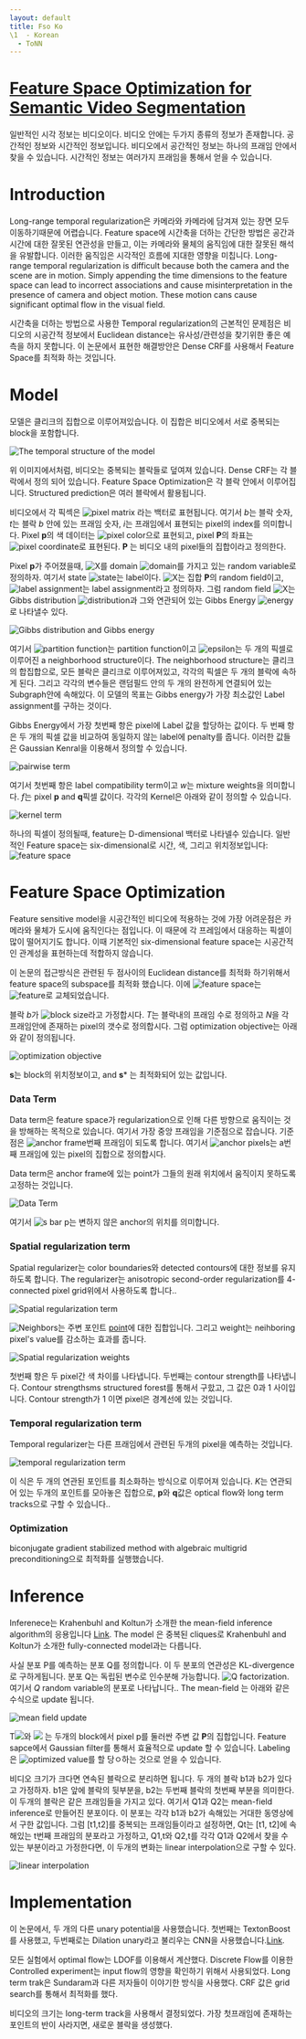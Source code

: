```yaml
---
layout: default
title: Fso Ko
\1  - Korean
  - ToNN
---
```

# [Feature Space Optimization for Semantic Video Segmentation](http://vladlen.info/papers/FSO.pdf)

일반적인 시각 정보는 비디오이다. 비디오 안에는 두가지 종류의 정보가 존재합니다. 공간적인 정보와 시간적인 정보입니다. 비디오에서 공간적인 정보는 하나의 프래임 안에서 찾을 수 있습니다. 시간적인 정보는 여러가지 프래임을 통해서 얻을 수 있습니다.

# Introduction

Long-range temporal regularization은 카메라와 카메라에 담겨져 있는 장면 모두 이동하기때문에 어렵습니다. Feature space에 시간축을 더하는 간단한 방법은 공간과 시간에 대한 잘못된 연관성을 만들고, 이는 카메라와 물체의 움직임에 대한 잘못된 해석을 유발합니다. 이러한 움직임은 시각적인 흐름에 지대한 영향을 미칩니다.
Long-range temporal regularization is difficult because both the camera and the scene are in motion. Simply appending the time dimensions to the feature space can lead to incorrect associations and cause misinterpretation in the presence of camera and object motion. These motion cans cause significant optimal flow in the visual field. 

시간축을 더하는 방법으로 사용한 Temporal regularization의 근본적인 문제점은 비디오의 시공간적 정보에서 Euclidean distance는 유사성/관련성을 찾기위한 좋은 예측을 하지 못합니다. 이 논문에서 표현한 해결방안은 Dense CRF를 사용해서 Feature Space를 최적화 하는 것입니다.

# Model

모델은 클리크의 집합으로 이루어져있습니다. 이 집합은 비디오에서 서로 중복되는 block을 포함합니다.

![The temporal structure of the model](/assets/images/ToNN/Korean/FSO_temporal_structure.PNG)

위 이미지에서처럼, 비디오는 중복되는 블락들로 덮여져 있습니다. Dense CRF는 각 블락에서 정의 되어 있습니다. Feature Space Optimization은 각 블락 안에서 이루어집니다. Structured prediction은 여러 블락에서 활용됩니다.

비디오에서 각 픽섹은 ![pixel matrix](https://latex.codecogs.com/svg.image?\mathbf{p}&space;=&space;(b,t,i)&space;\in&space;\mathbb{R}^3) 라는 백터로 표현됩니다. 여기서 *b*는 블락 숫자, *t*는 블락 *b* 안에 있는 프래임 숫자, *i*는 프래임에서 표현되는 pixel의 index를 의미합니다. Pixel **p**의 색 데이터는 ![pixel color](https://latex.codecogs.com/svg.image?\mathbf{I_p}\in\mathbb{R}^3)으로 표현되고, pixel **P**의 좌표는 ![pixel coordinate](https://latex.codecogs.com/svg.image?\mathbf{\bar{s}_p}\in\mathbb{R}^2)로 표현된다.  **P** 는 비디오 내의 pixel들의 집합이라고 정의한다.

Pixel **p**가 주어졌을때, ![X](https://latex.codecogs.com/svg.image?X_{\mathbf{p}})를 domain ![domain](https://latex.codecogs.com/svg.image?\mathcal{L}=\{l_{1},\cdots,l_{L}\})를 가지고 있는 random variable로 정의하자. 여기서 state ![state](https://latex.codecogs.com/svg.image?l_{i})는 label이다. ![X](https://latex.codecogs.com/svg.image?\mathcal{X})는 집합 **P**의 random field이고, ![label assignment](https://latex.codecogs.com/svg.image?\mathbf{x}:\mathbf{P}\to\mathcal{L})는 label assignment라고 정의하자. 그럼 random field ![X](https://latex.codecogs.com/svg.image?\mathcal{X})는 Gibbs distribution ![distribution](https://latex.codecogs.com/svg.image?P\mathbf{(x|P)})과 그와 연관되어 있는 Gibbs Energy ![energy](https://latex.codecogs.com/svg.image?E\mathbf{(x|P)})로 나타낼수 있다.

![Gibbs distribution and Gibbs energy](/assets/images/ToNN/Korean/Gibbs_distribution_Gibbs_energy.PNG)

여기서 ![partition function](https://latex.codecogs.com/svg.image?Z\mathbf{(P)}=\sum_{x}\exp(-E\mathbf{(x|P)}))는 partition function이고 ![epsilon](https://latex.codecogs.com/svg.image?\mathcal{E})는 두 개의 픽셀로 이루어진 a neighborhood structure이다. The neighborhood structure는 클리크의 합집합으로, 모든 블락은 클리크로 이루어져있고, 각각의 픽셀은 두 개의 블락에 속하게 된다. 그리고 각각의 변수들은 랜덤필드 안의 두 개의 완전하게 연결되어 있는 Subgraph안에 속해있다. 이 모델의 목표는 Gibbs energy가 가장 최소값인 Label assignment를 구하는 것이다. 

Gibbs Energy에서 가장 첫번째 항은 pixel에 Label 값을 할당하는 값이다. 두 번째 항은 두 개의 픽셀 값을 비교하여 동일하지 않는 label에 penalty를 줍니다. 이러한 값들은 Gaussian Kenral을 이용해서 정의할 수 있습니다.

![pairwise term](/assets/images/ToNN/Korean/pairwise_term.PNG)

여기서 첫번째 항은 label compatibility term이고 *w*는 mixture weights을 의미합니다. *f*는 pixel **p** and **q**픽셀 값이다. 각각의 Kernel은 아래와 같이 정의할 수 있습니다.

![kernel term](/assets/images/ToNN/Korean/kernel_term.PNG)

하나의 픽셀이 정의될때, feature는 D-dimensional 백터로 나타넬수 있습니다. 일반적인 Feature space는 six-dimensional로 시간, 색, 그리고 위치정보입니다: ![feature space](https://latex.codecogs.com/svg.image?\mathbf{f_p}\in(t_\mathbf{p},\mathbf{I_p},\mathbf{\bar{s}_p}))

# Feature Space Optimization

Feature sensitive model을 시공간적인 비디오에 적용하는 것에 가장 어려운점은 카메라와 물체가 도시에 움직인다는 점입니다. 이 때문에 각 프레임에서 대응하는 픽셀이 많이 떨어지기도 합니다. 이때 기본적인 six-dimensional feature space는 시공간적인 관계성을 표현하는데 적합하지 않습니다.

이 논문의 접근방식은 관련된 두 점사이의 Euclidean distance를 최적화 하기위해서 feature space의 subspace를 최적화 했습니다. 이에 ![feature space](https://latex.codecogs.com/svg.image?\mathbf{f_p}\in(t_\mathbf{p},\mathbf{I_p},\mathbf{\bar{s}_p}))는 ![feature](https://latex.codecogs.com/svg.image?\mathbf{f_p}\in(t_\mathbf{p},\mathbf{I_p},\mathbf{s_p}))로 교체되었습니다.

블락 *b*가 ![block size](https://latex.codecogs.com/svg.image?T\times&space;N)라고 가정합시다. *T*는 블락내의 프래임 수로 정의하고 *N*을 각 프래임안에 존재하는 pixel의 갯수로 정의합시다. 그럼 optimization objective는 아래와 같이 정의됩니다.

![optimization objective](/assets/images/ToNN/Korean/optimization_objective.PNG)

**s**는 block의 위치정보이고, and **s*** 는 최적화되어 있는 값입니다.

### Data Term

Data term은 feature space가 regularization으로 인해 다른 방향으로 움직이는 것을 방해하는 목적으로 있습니다. 여기서 가장 중앙 프래임을 기준점으로 잡습니다. 기준점은 ![anchor frame](https://latex.codecogs.com/svg.image?a=\left\lfloor&space;T/2\right\rfloor)번째 프래임이 되도록 합니다.  여기서 ![anchor pixels](https://latex.codecogs.com/svg.image?P^{a})는 a번째 프래임에 있는 pixel의 집합으로 정의합시다.

Data term은 anchor frame에 있는 point가 그들의 원래 위치에서 움직이지 못하도록 고정하는 것입니다.

![Data Term](/assets/images/ToNN/Korean/data_term.PNG)

여기서 ![s bar p](https://latex.codecogs.com/svg.image?\mathbf{\bar{s}}_p)는 변하지 않은 anchor의 위치를 의미합니다.

### Spatial regularization term

Spatial regularizer는 color boundaries와 detected contours에 대한 정보를 유지하도록 합니다. The regularizer는 anisotropic second-order regularization를 4-connected pixel grid위에서 사용하도록 합니다..

![Spatial regularization term](/assets/images/ToNN/Korean/Spatial_regularization_term.PNG)

![Neighbors](https://latex.codecogs.com/svg.image?\mathcal{N}_i)는 주변 포인트 [point](https://latex.codecogs.com/svg.image?(b,t,i))에 대한 집합입니다. 그리고 weight는 neihboring pixel's value를 감소하는 효과를 줍니다.

![Spatial regularization weights](/assets/images/ToNN/Korean/spatial_regularization_weight.PNG)

첫번째 항은 두 pixel간 색 차이를 나타냅니다. 두번째는 contour strength를 나타냅니다. Contour strengthsms structured forest를 통해서 구핬고, 그 값은 0과 1 사이입니다. Contour strength가 1 이면 pixel은 경계선에 있는 것입니다.

### Temporal regularization term

Temporal regularizer는 다른 프래임에서 관련된 두개의 pixel을 예측하는 것입니다. 

![temporal regularization term](/assets/images/ToNN/Korean/temporal_regularization_term.PNG)

이 식은 두 개의 연관된 포인트를 최소화하는 방식으로 이루어져 있습니다. *K*는 연관되어 있는 두개의 포인트를 모아놓은 집합으로, **p**와 **q**값은 optical flow와 long term tracks으로 구할 수 있습니다..

### Optimization

biconjugate gradient stabilized method with algebraic multigrid preconditioning으로 최적화를 실행했습니다.

# Inference

Inferenece는 Krahenbuhl and Koltun가 소개한 the mean-field inference algorithm의 응용입니다 [Link](https://arxiv.org/pdf/1210.5644.pdf). The model 은 중복된 cliques로 Krahenbuhl and Koltun가 소개한 fully-connected model과는 다릅니다.

사실 분포 P를 예측하는 분포 Q를 정의합니다. 이 두 분포의 연관성은 KL-divergence로 구하게됩니다. 분포 Q는 독립된 변수로 인수분해 가능합니다. ![Q factorization](https://latex.codecogs.com/svg.image?Q(\mathbf{x})=\prod_{\mathbf{x}}{Q_{\mathbf{p}}(x_\mathbf{p})}). 여기서 *Q* random variable의 분포로 나타납니다.. The mean-field 는 아래와 같은 수식으로 update 됩니다.

![mean field update](/assets/images/ToNN/Korean/mean_field_update.PNG)

T![](https://latex.codecogs.com/svg.image?\mathcal{N}_{p}^{1})와 ![](https://latex.codecogs.com/svg.image?\mathcal{N}_{p}^{1}) 는 두개의 block에서 pixel p를 둘러싼 주변 값 **P**의 집합입니다. Feature sapce에서 Gaussian filter를 통해서 효율적으로 update 할 수 있습니다. Labeling은 ![optimized value](https://latex.codecogs.com/svg.image?x_{\mathbf{p}}^{*}=\arg\max_{l}{Q_{\mathbf{p}}(l)})를 할 당ㅇ하는 것으로 얻을 수 있습니다.

비디오 크기가 크다면 연속된 블락으로 분리하면 됩니다. 두 개의 블락 b1과 b2가 있다고 가정하자. b1은 앞에 블락의 뒷부분을, b2는 두번째 블락의 첫번째 부분을 의미한다. 이 두개의 블락은 같은 프래임들을 가지고 있다. 여기서 Q1과 Q2는 mean-field inference로 만들어진 분포이다. 이 분포는 각각 b1과 b2가 속해있는 거대한 동영상에서 구한 값입니다. 그럼 [t1,t2]를 중복되는 프래임들이라고 설정하면, Qt는 [t1, t2]에 속해있는 t번째 프래임의 분포라고 가정하고, Q1,t와 Q2,t를 각각 Q1과 Q2에서 찾을 수 있는 부분이라고 가정한다면, 이 두개의 변화는 linear interpolation으로 구할 수 있다.

![linear interpolation](/assets/images/ToNN/Korean/linear_interpolation.PNG)

# Implementation

이 논문에서, 두 개의 다른 unary potential을 사용했습니다. 첫번째는 TextonBoost를 사용했고, 두번째로는 Dilation unary라고 불리우는 CNN을 사용했습니다.[Link](https://arxiv.org/pdf/1511.07122.pdf).

모든 실험에서 optimal flow는 LDOF를 이용해서 계산했다. Discrete Flow를 이용한 Controlled experiment는 input flow의 영향을 확인하기 위해서 사용되었다. Long term trak은 Sundaram과 다른 저자들이 이야기한 방식을 사용했다. CRF 값은 grid search를 통해서 최적화를 했다.

비디오의 크기는 long-term track을 사용해서 결정되었다. 가장 첫프래임에 존재하는 포인트의 반이 사라지면, 새로운 블락을 생성했다.